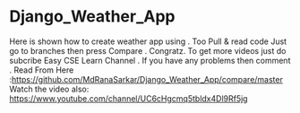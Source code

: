 # Django_Weather_App
Here is shown how to create weather app using . 
Too Pull & read code Just go to branches
then press Compare  . 
Congratz. 
To get more videos just do subcribe Easy CSE Learn Channel . 
If you have any problems then comment . 
Read From Here :https://github.com/MdRanaSarkar/Django_Weather_App/compare/master
Watch the video also:
https://www.youtube.com/channel/UC6cHgcmq5tbldx4Dl9Rf5jg
